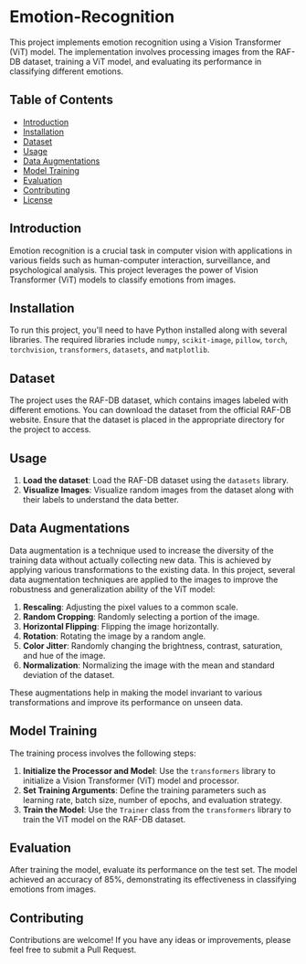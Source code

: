 # Emotion-Recognition

This project implements emotion recognition using a Vision Transformer (ViT) model. The implementation involves processing images from the RAF-DB dataset, training a ViT model, and evaluating its performance in classifying different emotions.

## Table of Contents

- [Introduction](#introduction)
- [Installation](#installation)
- [Dataset](#dataset)
- [Usage](#usage)
- [Data Augmentations](#data-augmentations)
- [Model Training](#model-training)
- [Evaluation](#evaluation)
- [Contributing](#contributing)
- [License](#license)

## Introduction

Emotion recognition is a crucial task in computer vision with applications in various fields such as human-computer interaction, surveillance, and psychological analysis. This project leverages the power of Vision Transformer (ViT) models to classify emotions from images.

## Installation

To run this project, you'll need to have Python installed along with several libraries. The required libraries include `numpy`, `scikit-image`, `pillow`, `torch`, `torchvision`, `transformers`, `datasets`, and `matplotlib`.

## Dataset

The project uses the RAF-DB dataset, which contains images labeled with different emotions. You can download the dataset from the official RAF-DB website. Ensure that the dataset is placed in the appropriate directory for the project to access.

## Usage

1. **Load the dataset**: Load the RAF-DB dataset using the `datasets` library.
2. **Visualize Images**: Visualize random images from the dataset along with their labels to understand the data better.

## Data Augmentations

Data augmentation is a technique used to increase the diversity of the training data without actually collecting new data. This is achieved by applying various transformations to the existing data. In this project, several data augmentation techniques are applied to the images to improve the robustness and generalization ability of the ViT model:

1. **Rescaling**: Adjusting the pixel values to a common scale.
2. **Random Cropping**: Randomly selecting a portion of the image.
3. **Horizontal Flipping**: Flipping the image horizontally.
4. **Rotation**: Rotating the image by a random angle.
5. **Color Jitter**: Randomly changing the brightness, contrast, saturation, and hue of the image.
6. **Normalization**: Normalizing the image with the mean and standard deviation of the dataset.

These augmentations help in making the model invariant to various transformations and improve its performance on unseen data.

## Model Training

The training process involves the following steps:

1. **Initialize the Processor and Model**: Use the `transformers` library to initialize a Vision Transformer (ViT) model and processor.
2. **Set Training Arguments**: Define the training parameters such as learning rate, batch size, number of epochs, and evaluation strategy.
3. **Train the Model**: Use the `Trainer` class from the `transformers` library to train the ViT model on the RAF-DB dataset.

## Evaluation

After training the model, evaluate its performance on the test set. The model achieved an accuracy of 85%, demonstrating its effectiveness in classifying emotions from images.

## Contributing

Contributions are welcome! If you have any ideas or improvements, please feel free to submit a Pull Request.

